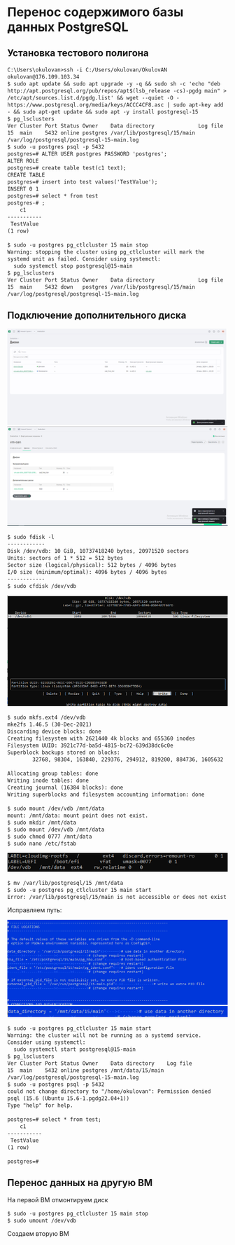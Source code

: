 # Перенос содержимого базы данных PostgreSQL
## Установка тестового полигона

```
C:\Users\okulovan>ssh -i C:/Users/okulovan/OkulovAN okulovan@176.109.103.34
$ sudo apt update && sudo apt upgrade -y -q && sudo sh -c 'echo "deb http://apt.postgresql.org/pub/repos/apt$(lsb_release -cs)-pgdg main" > /etc/apt/sources.list.d/pgdg.list' && wget --quiet -O - https://www.postgresql.org/media/keys/ACCC4CF8.asc | sudo apt-key add - && sudo apt-get update && sudo apt -y install postgresql-15
$ pg_lsclusters
Ver Cluster Port Status Owner    Data directory              Log file
15  main    5432 online postgres /var/lib/postgresql/15/main /var/log/postgresql/postgresql-15-main.log
$ sudo -u postgres psql -p 5432
postgres=# ALTER USER postgres PASSWORD 'postgres';
ALTER ROLE
postgres=# create table test(c1 text);
CREATE TABLE
postgres=# insert into test values('TestValue');
INSERT 0 1
postgres=# select * from test
postgres-# ;
    c1
-----------
 TestValue
(1 row)

$ sudo -u postgres pg_ctlcluster 15 main stop
Warning: stopping the cluster using pg_ctlcluster will mark the systemd unit as failed. Consider using systemctl:
  sudo systemctl stop postgresql@15-main
$ pg_lsclusters
Ver Cluster Port Status Owner    Data directory              Log file
15  main    5432 down   postgres /var/lib/postgresql/15/main /var/log/postgresql/postgresql-15-main.log
```

## Подключение дополнительного диска

![Create disk](https://github.com/Axealok/otus-PostgreSQL-2024-03-Okulov/blob/cbfc7fee492c82c03d7735929979f385b8951992/HW03-move%20data/hw3_add_disk.PNG)
![Add disk to VM](https://github.com/Axealok/otus-PostgreSQL-2024-03-Okulov/blob/cbfc7fee492c82c03d7735929979f385b8951992/HW03-move%20data/hw3_add_disk2.PNG)


```
$ sudo fdisk -l
------------
Disk /dev/vdb: 10 GiB, 10737418240 bytes, 20971520 sectors
Units: sectors of 1 * 512 = 512 bytes
Sector size (logical/physical): 512 bytes / 4096 bytes
I/O size (minimum/optimal): 4096 bytes / 4096 bytes
------------
$ sudo cfdisk /dev/vdb
```
![Create partition](https://github.com/Axealok/otus-PostgreSQL-2024-03-Okulov/blob/8b172e721be7f22b103cb8639d59caa90b152397/HW03-move%20data/hw3_add_disk3.PNG)
```
$ sudo mkfs.ext4 /dev/vdb
mke2fs 1.46.5 (30-Dec-2021)
Discarding device blocks: done
Creating filesystem with 2621440 4k blocks and 655360 inodes
Filesystem UUID: 3921c77d-ba5d-4815-bc72-639d38dc6c0e
Superblock backups stored on blocks:
        32768, 98304, 163840, 229376, 294912, 819200, 884736, 1605632

Allocating group tables: done
Writing inode tables: done
Creating journal (16384 blocks): done
Writing superblocks and filesystem accounting information: done

$ sudo mount /dev/vdb /mnt/data
mount: /mnt/data: mount point does not exist.
$ sudo mkdir /mnt/data
$ sudo mount /dev/vdb /mnt/data
$ sudo chmod 0777 /mnt/data
$ sudo nano /etc/fstab
```
![Automount](https://github.com/Axealok/otus-PostgreSQL-2024-03-Okulov/blob/e1ab3a14f1be7093be390424b45e071d3b2f02b0/HW03-move%20data/hw3_add_disk4.PNG)

```
$ mv /var/lib/postgresql/15 /mnt/data
$ sudo -u postgres pg_ctlcluster 15 main start
Error: /var/lib/postgresql/15/main is not accessible or does not exist
```
Исправляем путь:

![Automount](https://github.com/Axealok/otus-PostgreSQL-2024-03-Okulov/blob/2e0c0893353bfce91b74dad91a9aaba675f1b389/HW03-move%20data/hw3_pgconf.PNG)
![Automount](https://github.com/Axealok/otus-PostgreSQL-2024-03-Okulov/blob/2e0c0893353bfce91b74dad91a9aaba675f1b389/HW03-move%20data/hw3_pgconf2.PNG)

```
$ sudo -u postgres pg_ctlcluster 15 main start
Warning: the cluster will not be running as a systemd service. Consider using systemctl:
  sudo systemctl start postgresql@15-main
$ pg_lsclusters
Ver Cluster Port Status Owner    Data directory    Log file
15  main    5432 online postgres /mnt/data/15/main /var/log/postgresql/postgresql-15-main.log
$ sudo -u postgres psql -p 5432
could not change directory to "/home/okulovan": Permission denied
psql (15.6 (Ubuntu 15.6-1.pgdg22.04+1))
Type "help" for help.

postgres=# select * from test;
    c1
-----------
 TestValue
(1 row)

postgres=#
```

## Перенос данных на другую ВМ

На первой ВМ отмонтируем диск

```
$ sudo -u postgres pg_ctlcluster 15 main stop
$ sudo umount /dev/vdb
```

Создаем вторую ВМ

